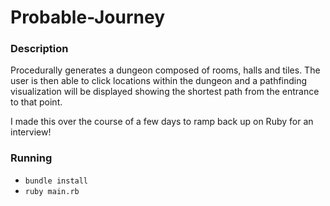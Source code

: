 # Probable-Journey

### Description

Procedurally generates a dungeon composed of rooms, halls and tiles. The user is then able to click locations within the dungeon and a pathfinding visualization will be displayed showing the shortest path from the entrance to that point.

I made this over the course of a few days to ramp back up on Ruby for an interview!

### Running
* `bundle install`
* `ruby main.rb`
